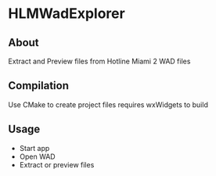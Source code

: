 HLMWadExplorer
==============

About
-----
Extract and Preview files from Hotline Miami 2 WAD files

Compilation
-----------
Use CMake to create project files requires wxWidgets to build

Usage
-----
* Start app
* Open WAD
* Extract or preview files
